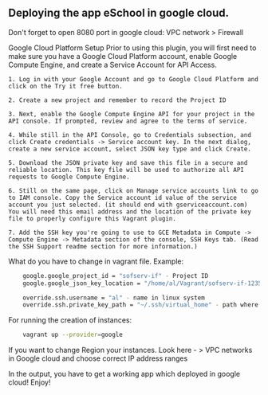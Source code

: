 ## Deploying the app eSchool in google cloud.
Don't forget to open 8080 port in google cloud:
VPC network > Firewall

Google Cloud Platform Setup Prior to using this plugin, you will first need to make sure you have a Google Cloud Platform account, enable Google Compute Engine, and create a Service Account for API Access.

    1. Log in with your Google Account and go to Google Cloud Platform and click on the Try it free button.

    2. Create a new project and remember to record the Project ID

    3. Next, enable the Google Compute Engine API for your project in the API console. If prompted, review and agree to the terms of service.

    4. While still in the API Console, go to Credentials subsection, and click Create credentials -> Service account key. In the next dialog, create a new service account, select JSON key type and click Create.

    5. Download the JSON private key and save this file in a secure and reliable location. This key file will be used to authorize all API requests to Google Compute Engine.

    6. Still on the same page, click on Manage service accounts link to go to IAM console. Copy the Service account id value of the service account you just selected. (it should end with gserviceaccount.com) You will need this email address and the location of the private key file to properly configure this Vagrant plugin.

    7. Add the SSH key you're going to use to GCE Metadata in Compute -> Compute Engine -> Metadata section of the console, SSH Keys tab. (Read the SSH Support readme section for more information.)
    
What do you have to change in vagrant file. Example:
```bash
    google.google_project_id = "sofserv-if" - Project ID
    google.google_json_key_location = "/home/al/Vagrant/sofserv-if-123573ea618.json" - path to JSON

    override.ssh.username = "al" - name in linux system
    override.ssh.private_key_path = "~/.ssh/virtual_home" - path where stored keys
```
For running the creation of instances:
```bash      
    vagrant up --provider=google
```
If you want to change Region your instances. Look here - > VPC networks in Google cloud and choose correct IP address ranges

In the output, you have to get a working app which deployed in google cloud! Enjoy!
